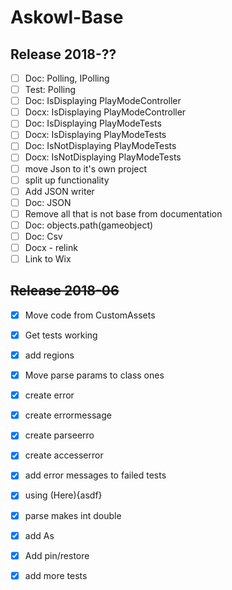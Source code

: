 # Askowl-Base
## Release 2018-??

- [ ] Doc: Polling, IPolling
- [ ] Test: Polling
- [ ] Doc: IsDisplaying PlayModeController
- [ ] Docx: IsDisplaying PlayModeController
- [ ] Doc: IsDisplaying PlayModeTests
- [ ] Docx: IsDisplaying PlayModeTests
- [ ] Doc: IsNotDisplaying PlayModeTests
- [ ] Docx: IsNotDisplaying PlayModeTests
- [ ] move Json to it's own project
- [ ] split up functionality
- [ ] Add JSON writer
- [ ] Doc: JSON
- [ ] Remove all that is not base from documentation
- [ ] Doc: objects.path(gameobject)
- [ ] Doc: Csv
- [ ] Docx - relink
- [ ] Link to Wix

## ~~Release 2018-06~~

* [x] Move code from CustomAssets
* [x] Get tests working
* [x] add regions
* [x] Move parse params to class ones
* [x] create error
* [x] create errormessage
* [x] create parseerro
* [x] create accesserror
* [x] add error messages to failed tests
* [x] using (Here){asdf}
* [x] parse makes int double
* [x] add As
* [x] Add pin/restore
* [x] add more tests

